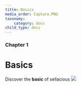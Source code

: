 ```yaml
---
title: Basics
media_order: Capture.PNG
taxonomy:
    category: docs
child_type: docs
---
```


### Chapter 1

# Basics

Discover the **basic** of sellacious 
![](http://https://www.sellacious.com/images/revslider/uploads/hero-with-graph-menu.svg)